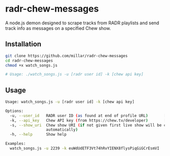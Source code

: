 radr-chew-messages
==================

A node.js demon designed to scrape tracks from RADR playlists and send track info as messages on a specified Chew show.


## Installation
```sh
git clone https://github.com/millar/radr-chew-messages
cd radr-chew-messages
chmod +x watch_songs.js

# Usage: ./watch_songs.js -u [radr user id] -k [chew api key]
```

## Usage
```sh
Usage: watch_songs.js -u [radr user id] -k [chew api key]

Options:
  -u, --user_id   RADR user ID (as found at end of profile URL)       [required]
  -k, --api_key   Chew API key (from https://chew.tv/developer)       [required]
  -s, --show_uri  Chew show URI (if not given first live show will be chosen
                  automatically)
  -h, --help      Show help                                            [boolean]

Examples:
  watch_songs.js -u 2239 -k euWdUdETF3Vt74hRvYIENX8flysPiqGiGCrEsmVI
```
